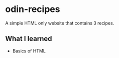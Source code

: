 # odin-recipes
A simple HTML only website that contains 3 recipes.

## What I learned
- Basics of HTML
